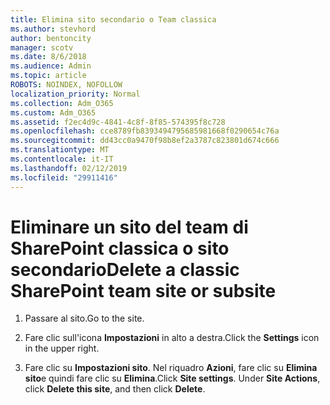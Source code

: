 ```yaml
---
title: Elimina sito secondario o Team classica
ms.author: stevhord
author: bentoncity
manager: scotv
ms.date: 8/6/2018
ms.audience: Admin
ms.topic: article
ROBOTS: NOINDEX, NOFOLLOW
localization_priority: Normal
ms.collection: Adm_O365
ms.custom: Adm_O365
ms.assetid: f2ec4d9c-4841-4c8f-8f85-574395f8c728
ms.openlocfilehash: cce8789fb8393494795685981668f0290654c76a
ms.sourcegitcommit: dd43cc0a9470f98b8ef2a3787c823801d674c666
ms.translationtype: MT
ms.contentlocale: it-IT
ms.lasthandoff: 02/12/2019
ms.locfileid: "29911416"
---
```

# <a name="delete-a-classic-sharepoint-team-site-or-subsite"></a><span data-ttu-id="ef0e4-102">Eliminare un sito del team di SharePoint classica o sito secondario</span><span class="sxs-lookup"><span data-stu-id="ef0e4-102">Delete a classic SharePoint team site or subsite</span></span>

1. <span data-ttu-id="ef0e4-103">Passare al sito.</span><span class="sxs-lookup"><span data-stu-id="ef0e4-103">Go to the site.</span></span>
    
2. <span data-ttu-id="ef0e4-104">Fare clic sull'icona **Impostazioni** in alto a destra.</span><span class="sxs-lookup"><span data-stu-id="ef0e4-104">Click the **Settings** icon in the upper right.</span></span> 
    
3. <span data-ttu-id="ef0e4-p101">Fare clic su **Impostazioni sito**. Nel riquadro **Azioni**, fare clic su **Elimina sito**e quindi fare clic su **Elimina**.</span><span class="sxs-lookup"><span data-stu-id="ef0e4-p101">Click **Site settings**. Under **Site Actions**, click **Delete this site**, and then click **Delete**.</span></span>
    


